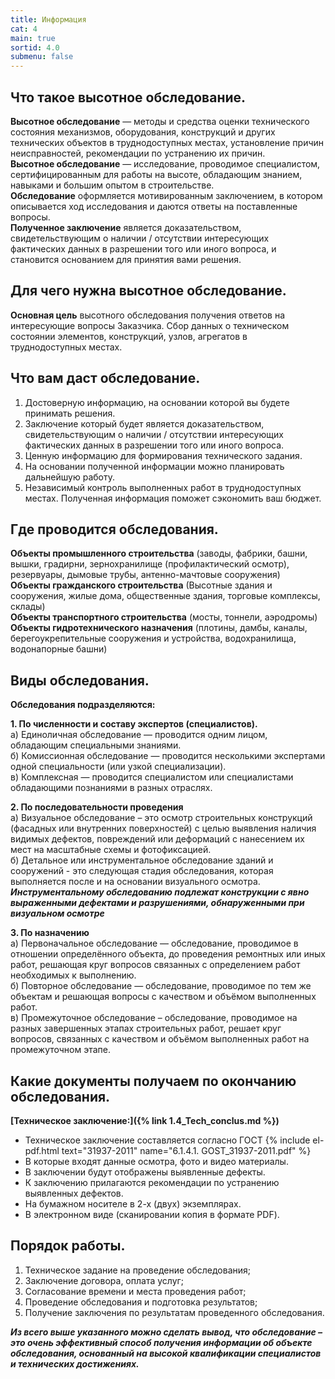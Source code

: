 ```yaml
---
title: Информация
cat: 4
main: true
sortid: 4.0
submenu: false
---
```


## Что такое высотное обследование.
**Высотное обследование** — методы и средства оценки технического состояния механизмов, оборудования, конструкций и других технических объектов в труднодоступных местах, установление причин неисправностей, рекомендации по устранению их причин.  
**Высотное обследование** — исследование, проводимое специалистом, сертифицированным для работы на высоте, обладающим знанием, навыками и большим опытом в строительстве.  
**Обследование** оформляется мотивированным заключением, в котором описывается ход исследования и даются ответы на поставленные вопросы.   
**Полученное заключение** является доказательством, свидетельствующим о наличии / отсутствии интересующих фактических данных в разрешении того или иного вопроса, и становится основанием для принятия вами решения.

## Для чего нужна высотное обследование.
**Основная цель** высотного обследования получения ответов на интересующие вопросы Заказчика. Сбор данных о техническом состоянии элементов, конструкций, узлов, агрегатов в труднодоступных местах.

## Что вам даст обследование.
1. Достоверную информацию, на основании которой вы будете принимать решения.
2. Заключение который будет является доказательством, свидетельствующим о наличии / отсутствии интересующих фактических данных в разрешении того или иного вопроса.
3. Ценную информацию для формирования технического задания.
4. На основании полученной информации можно планировать дальнейшую работу. 
5. Независимый контроль выполненных работ в труднодоступных местах. 
  Полученная информация поможет сэкономить ваш бюджет.

  
## Где проводится обследования.
**Объекты промышленного строительства** (заводы, фабрики, башни, вышки, градирни, зернохранилище (профилактический осмотр), резервуары, дымовые трубы, антенно-мачтовые сооружения)  
**Объекты гражданского строительства** (Высотные здания и сооружения, жилые дома, общественные здания, торговые комплексы, склады)  
**Объекты транспортного строительства** (мосты, тоннели, аэродромы)  
**Объекты гидротехнического назначения** (плотины, дамбы, каналы, берегоукрепительные сооружения и устройства, водохранилища, водонапорные башни)

## Виды обследования.
**Обследования подразделяются:** 

**1. По численности и составу экспертов (специалистов).**  
       а) Единоличная обследование — проводится одним лицом, обладающим специальными знаниями.  
       б) Комиссионная обследование — проводится несколькими экспертами одной специальности (или узкой специализации).  
       в) Комплексная — проводится специалистом или специалистами обладающими познаниями в разных отраслях.  

**2. По последовательности проведения**  
       а) Визуальное обследование – это осмотр строительных конструкций (фасадных или внутренних поверхностей) с целью выявления наличия видимых дефектов, повреждений или деформаций с нанесением их мест на масштабные схемы и фотофиксацией.  
       б) Детальное или инструментальное обследование зданий и сооружений - это следующая стадия обследования, которая выполняется после и на основании визуального осмотра.     
     ***Инструментальному обследованию подлежат конструкции с явно выраженными дефектами и разрушениями, обнаруженными при визуальном осмотре***
 
**3. По назначению**  
       а) Первоначальное обследование — обследование, проводимое в отношении определённого объекта, до проведения ремонтных или иных работ, решающая круг вопросов связанных с определением работ необходимых к выполнению.   
       б) Повторное обследование — обследование, проводимое по тем же объектам и решающая вопросы с качеством и объёмом выполненных работ.   
       в) Промежуточное обследование – обследование, проводимое на разных завершенных этапах строительных работ, решает круг вопросов, связанных с качеством и объёмом выполненных работ на промежуточном этапе.



## Какие документы получаем по окончанию обследования.
__[Техническое заключение:]({% link 1.4_Tech_conclus.md %})__    
- Техническое заключение составляется согласно ГОСТ {% include el-pdf.html text="31937-2011" name="6.1.4.1. GOST_31937-2011.pdf" %}        
- В которые входят данные осмотра, фото и видео материалы.  
- В заключении будут отображены выявленные дефекты.   
- К заключению прилагаются рекомендации по устранению выявленных дефектов.  
- На бумажном носителе в 2-х (двух) экземплярах.  
- В электронном виде (сканировании копия в формате PDF).  

## Порядок работы.
1) Техническое задание на проведение обследования;  
2) Заключение договора, оплата услуг;  
3) Согласование времени и места проведения работ;  
4) Проведение обследования и подготовка результатов;  
5) Получение заключения по результатам проведенного обследования.  

***Из всего выше указанного можно сделать вывод, что обследование – это очень эффективный способ получения информации об объекте обследования, основанный на высокой квалификации специалистов и технических достижениях.***
